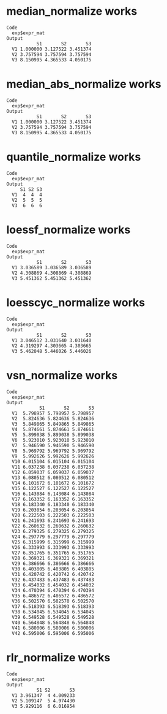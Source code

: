 # median_normalize works

    Code
      exp$expr_mat
    Output
               S1       S2       S3
      V1 1.000000 3.127522 3.451374
      V2 3.757594 3.757594 3.757594
      V3 8.150995 4.365533 4.050175

# median_abs_normalize works

    Code
      exp$expr_mat
    Output
               S1       S2       S3
      V1 1.000000 3.127522 3.451374
      V2 3.757594 3.757594 3.757594
      V3 8.150995 4.365533 4.050175

# quantile_normalize works

    Code
      exp$expr_mat
    Output
         S1 S2 S3
      V1  4  4  4
      V2  5  5  5
      V3  6  6  6

# loessf_normalize works

    Code
      exp$expr_mat
    Output
               S1       S2       S3
      V1 3.036589 3.036589 3.036589
      V2 4.308869 4.308869 4.308869
      V3 5.451362 5.451362 5.451362

# loesscyc_normalize works

    Code
      exp$expr_mat
    Output
               S1       S2       S3
      V1 3.046512 3.031640 3.031640
      V2 4.319297 4.303665 4.303665
      V3 5.462048 5.446026 5.446026

# vsn_normalize works

    Code
      exp$expr_mat
    Output
                S1       S2       S3
      V1  5.798957 5.798957 5.798957
      V2  5.824636 5.824636 5.824636
      V3  5.849865 5.849865 5.849865
      V4  5.874661 5.874661 5.874661
      V5  5.899038 5.899038 5.899038
      V6  5.923010 5.923010 5.923010
      V7  5.946590 5.946590 5.946590
      V8  5.969792 5.969792 5.969792
      V9  5.992626 5.992626 5.992626
      V10 6.015104 6.015104 6.015104
      V11 6.037238 6.037238 6.037238
      V12 6.059037 6.059037 6.059037
      V13 6.080512 6.080512 6.080512
      V14 6.101672 6.101672 6.101672
      V15 6.122527 6.122527 6.122527
      V16 6.143084 6.143084 6.143084
      V17 6.163352 6.163352 6.163352
      V18 6.183340 6.183340 6.183340
      V19 6.203054 6.203054 6.203054
      V20 6.222503 6.222503 6.222503
      V21 6.241693 6.241693 6.241693
      V22 6.260632 6.260632 6.260632
      V23 6.279325 6.279325 6.279325
      V24 6.297779 6.297779 6.297779
      V25 6.315999 6.315999 6.315999
      V26 6.333993 6.333993 6.333993
      V27 6.351765 6.351765 6.351765
      V28 6.369321 6.369321 6.369321
      V29 6.386666 6.386666 6.386666
      V30 6.403805 6.403805 6.403805
      V31 6.420742 6.420742 6.420742
      V32 6.437483 6.437483 6.437483
      V33 6.454032 6.454032 6.454032
      V34 6.470394 6.470394 6.470394
      V35 6.486572 6.486572 6.486572
      V36 6.502570 6.502570 6.502570
      V37 6.518393 6.518393 6.518393
      V38 6.534045 6.534045 6.534045
      V39 6.549528 6.549528 6.549528
      V40 6.564848 6.564848 6.564848
      V41 6.580006 6.580006 6.580006
      V42 6.595006 6.595006 6.595006

# rlr_normalize works

    Code
      exp$expr_mat
    Output
               S1 S2       S3
      V1 3.961347  4 4.009233
      V2 5.109147  5 4.974430
      V3 5.929116  6 6.016954

